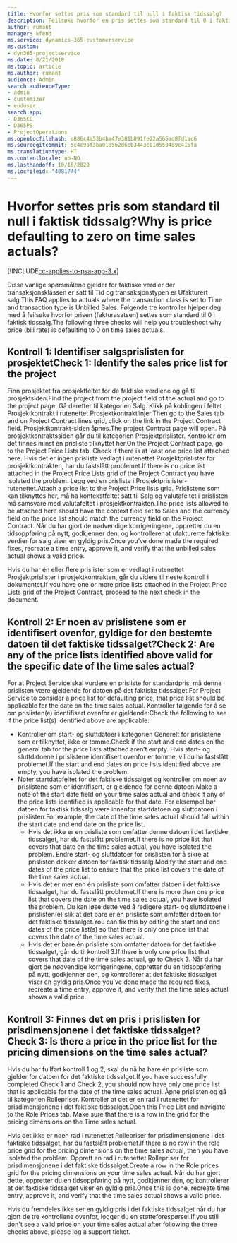 ```yaml
---
title: Hvorfor settes pris som standard til null i faktisk tidssalg?
description: Feilsøke hvorfor en pris settes som standard til 0 i faktisk tidssalg.
author: rumant
manager: kfend
ms.service: dynamics-365-customerservice
ms.custom:
- dyn365-projectservice
ms.date: 8/21/2018
ms.topic: article
ms.author: rumant
audience: Admin
search.audienceType:
- admin
- customizer
- enduser
search.app:
- D365CE
- D365PS
- ProjectOperations
ms.openlocfilehash: c886c4a53b4ba47e381b891fe22a565ad8fd1ac6
ms.sourcegitcommit: 5c4c9bf3ba018562d6cb3443c01d550489c415fa
ms.translationtype: HT
ms.contentlocale: nb-NO
ms.lasthandoff: 10/16/2020
ms.locfileid: "4081744"
---
```

# <a name="why-is-price-defaulting-to-zero-on-time-sales-actuals"></a><span data-ttu-id="36543-103">Hvorfor settes pris som standard til null i faktisk tidssalg?</span><span class="sxs-lookup"><span data-stu-id="36543-103">Why is price defaulting to zero on time sales actuals?</span></span>

[!INCLUDE[cc-applies-to-psa-app-3.x](../includes/cc-applies-to-psa-app-3x.md)]

<span data-ttu-id="36543-104">Disse vanlige spørsmålene gjelder for faktiske verdier der transaksjonsklassen er satt til Tid og transaksjonstypen er Ufakturert salg.</span><span class="sxs-lookup"><span data-stu-id="36543-104">This FAQ applies to actuals where the transaction class is set to Time and transaction type is Unbilled Sales.</span></span> <span data-ttu-id="36543-105">Følgende tre kontroller hjelper deg med å feilsøke hvorfor prisen (fakturasatsen) settes som standard til 0 i faktisk tidssalg.</span><span class="sxs-lookup"><span data-stu-id="36543-105">The following three checks will help you troubleshoot why price (bill rate) is defaulting to 0 on time sales actuals.</span></span>

## <a name="check-1-identify-the-sales-price-list-for-the-project"></a><span data-ttu-id="36543-106">Kontroll 1: Identifiser salgsprislisten for prosjektet</span><span class="sxs-lookup"><span data-stu-id="36543-106">Check 1: Identify the sales price list for the project</span></span>

<span data-ttu-id="36543-107">Finn prosjektet fra prosjektfeltet for de faktiske verdiene og gå til prosjektsiden.</span><span class="sxs-lookup"><span data-stu-id="36543-107">Find the project from the project field of the actual and go to the project page.</span></span> <span data-ttu-id="36543-108">Gå deretter til kategorien Salg. Klikk på koblingen i feltet Prosjektkontrakt i rutenettet Prosjektkontraktlinjer.</span><span class="sxs-lookup"><span data-stu-id="36543-108">Then go to the Sales tab and on Project Contract lines grid, click on the link in the Project Contract field.</span></span> <span data-ttu-id="36543-109">Prosjektkontrakt-siden åpnes.</span><span class="sxs-lookup"><span data-stu-id="36543-109">The project Contract page will open.</span></span> <span data-ttu-id="36543-110">På prosjektkontraktssiden går du til kategorien Prosjektprislister. Kontroller om det finnes minst én prisliste tilknyttet her.</span><span class="sxs-lookup"><span data-stu-id="36543-110">On the Project Contract page, go to the Project Price Lists tab. Check if there is at least one price list attached here.</span></span> <span data-ttu-id="36543-111">Hvis det er ingen prisliste vedlagt i rutenettet Prosjektprislister for prosjektkontrakten, har du fastslått problemet.</span><span class="sxs-lookup"><span data-stu-id="36543-111">If there is no price list attached in the Project Price Lists grid of the Project Contract you have isolated the problem.</span></span> <span data-ttu-id="36543-112">Legg ved en prisliste i Prosjektprislister-rutenettet.</span><span class="sxs-lookup"><span data-stu-id="36543-112">Attach a price list to the Project Price lists grid.</span></span> <span data-ttu-id="36543-113">Prislistene som kan tilknyttes her, må ha kontekstfeltet satt til Salg og valutafeltet i prislisten må samsvare med valutafeltet i prosjektkontrakten.</span><span class="sxs-lookup"><span data-stu-id="36543-113">The price lists allowed to be attached here should have the context field set to Sales and the currency field on the price list should match the currency field on the Project Contract.</span></span> <span data-ttu-id="36543-114">Når du har gjort de nødvendige korrigeringene, oppretter du en tidsoppføring på nytt, godkjenner den, og kontrollerer at ufakturerte faktiske verdier for salg viser en gyldig pris.</span><span class="sxs-lookup"><span data-stu-id="36543-114">Once you’ve done made the required fixes, recreate a time entry, approve it, and verify that the unbilled sales actual shows a valid price.</span></span> 

<span data-ttu-id="36543-115">Hvis du har én eller flere prislister som er vedlagt i rutenettet Prosjektprislister i prosjektkontrakten, går du videre til neste kontroll i dokumentet.</span><span class="sxs-lookup"><span data-stu-id="36543-115">If you have one or more price lists attached in the Project Price Lists grid of the Project Contract, proceed to the next check in the document.</span></span>

## <a name="check-2-are-any-of-the-price-lists-identified-above-valid-for-the-specific-date-of-the-time-sales-actual"></a><span data-ttu-id="36543-116">Kontroll 2: Er noen av prislistene som er identifisert ovenfor, gyldige for den bestemte datoen til det faktiske tidssalget?</span><span class="sxs-lookup"><span data-stu-id="36543-116">Check 2: Are any of the price lists identified above valid for the specific date of the time sales actual?</span></span>

<span data-ttu-id="36543-117">For at Project Service skal vurdere en prisliste for standardpris, må denne prislisten være gjeldende for datoen på det faktiske tidssalget.</span><span class="sxs-lookup"><span data-stu-id="36543-117">For Project Service to consider a price list for defaulting price, that price list should be applicable for the date on the time sales actual.</span></span> <span data-ttu-id="36543-118">Kontroller følgende for å se om prislisten(e) identifisert ovenfor er gjeldende:</span><span class="sxs-lookup"><span data-stu-id="36543-118">Check the following to see if the price list(s) identified above are applicable:</span></span>
- <span data-ttu-id="36543-119">Kontroller om start- og sluttdatoer i kategorien Generelt for prislistene som er tilknyttet, ikke er tomme.</span><span class="sxs-lookup"><span data-stu-id="36543-119">Check if the start and end dates on the general tab for the price lists attached aren’t empty.</span></span> <span data-ttu-id="36543-120">Hvis start- og sluttdatoene i prislistene identifisert ovenfor er tomme, vil du ha fastslått problemet.</span><span class="sxs-lookup"><span data-stu-id="36543-120">If the start and end dates on price lists identified above are empty, you have isolated the problem.</span></span> 
- <span data-ttu-id="36543-121">Noter startdatofeltet for det faktiske tidssalget og kontroller om noen av prislistene som er identifisert, er gjeldende for denne datoen.</span><span class="sxs-lookup"><span data-stu-id="36543-121">Make a note of the start date field on your time sales actual and check if any of the price lists identified is applicable for that date.</span></span> <span data-ttu-id="36543-122">For eksempel bør datoen for faktisk tidssalg være innenfor startdatoen og sluttdatoen i prislisten.</span><span class="sxs-lookup"><span data-stu-id="36543-122">For example, the date of the time sales actual should fall within the start date and end date on the price list.</span></span> 
    - <span data-ttu-id="36543-123">Hvis det ikke er en prisliste som omfatter denne datoen i det faktiske tidssalget, har du fastslått problemet.</span><span class="sxs-lookup"><span data-stu-id="36543-123">If there is no price list that covers that date on the time sales actual, you have isolated the problem.</span></span> <span data-ttu-id="36543-124">Endre start- og sluttdatoer for prislisten for å sikre at prislisten dekker datoen for faktisk tidssalg.</span><span class="sxs-lookup"><span data-stu-id="36543-124">Modify the start and end dates of the price list to ensure that the price list covers the date of the time sales actual.</span></span> 
    - <span data-ttu-id="36543-125">Hvis det er mer enn én prisliste som omfatter datoen i det faktiske tidssalget, har du fastslått problemet.</span><span class="sxs-lookup"><span data-stu-id="36543-125">If there is more than one price list that covers the date on the time sales actual, you have isolated the problem.</span></span> <span data-ttu-id="36543-126">Du kan løse dette ved å redigere start- og sluttdatoene i prislisten(e) slik at det bare er én prisliste som omfatter datoen for det faktiske tidssalget.</span><span class="sxs-lookup"><span data-stu-id="36543-126">You can fix this by editing the start and end dates of the price list(s) so that there is only one price list that covers the date of the time sales actual.</span></span> 
    - <span data-ttu-id="36543-127">Hvis det er bare én prisliste som omfatter datoen for det faktiske tidssalget, går du til kontroll 3.</span><span class="sxs-lookup"><span data-stu-id="36543-127">If there is only one price list that covers that date of the time sales actual, go to Check 3.</span></span>
<span data-ttu-id="36543-128">Når du har gjort de nødvendige korrigeringene, oppretter du en tidsoppføring på nytt, godkjenner den, og kontrollerer at det faktiske tidssalget viser en gyldig pris.</span><span class="sxs-lookup"><span data-stu-id="36543-128">Once you’ve done made the required fixes, recreate a time entry, approve it, and verify that the time sales actual shows a valid price.</span></span>

## <a name="check-3-is-there-a-price-in-the-price-list-for-the-pricing-dimensions-on-the-time-sales-actual"></a><span data-ttu-id="36543-129">Kontroll 3: Finnes det en pris i prislisten for prisdimensjonene i det faktiske tidssalget?</span><span class="sxs-lookup"><span data-stu-id="36543-129">Check 3: Is there a price in the price list for the pricing dimensions on the time sales actual?</span></span>

<span data-ttu-id="36543-130">Hvis du har fullført kontroll 1 og 2, skal du nå ha bare én prisliste som gjelder for datoen for det faktiske tidssalget.</span><span class="sxs-lookup"><span data-stu-id="36543-130">If you have successfully completed Check 1 and Check 2, you should now have only one price list that is applicable for the date of the time sales actual.</span></span> <span data-ttu-id="36543-131">Åpne prislisten og gå til kategorien Rollepriser. Kontroller at det er en rad i rutenettet for prisdimensjonene i det faktiske tidssalget.</span><span class="sxs-lookup"><span data-stu-id="36543-131">Open this Price List and navigate to the Role Prices tab. Make sure that there is a row in the grid for the pricing dimensions on the Time sales actual.</span></span>

<span data-ttu-id="36543-132">Hvis det ikke er noen rad i rutenettet Rollepriser for prisdimensjonene i det faktiske tidssalget, har du fastslått problemet.</span><span class="sxs-lookup"><span data-stu-id="36543-132">If there is no row in the role price grid for the pricing dimensions on the time sales actual, then you have isolated the problem.</span></span> <span data-ttu-id="36543-133">Opprett en rad i rutenettet Rollepriser for prisdimensjonene i det faktiske tidssalget.</span><span class="sxs-lookup"><span data-stu-id="36543-133">Create a row in the Role prices grid for the pricing dimensions on your time sales actual.</span></span> <span data-ttu-id="36543-134">Når du har gjort dette, oppretter du en tidsoppføring på nytt, godkjenner den, og kontrollerer at det faktiske tidssalget viser en gyldig pris.</span><span class="sxs-lookup"><span data-stu-id="36543-134">Once this is done, recreate time entry, approve it, and verify that the time sales actual shows a valid price.</span></span>

<span data-ttu-id="36543-135">Hvis du fremdeles ikke ser en gyldig pris i det faktiske tidssalget når du har gjort de tre kontrollene ovenfor, logger du en støtteforespørsel.</span><span class="sxs-lookup"><span data-stu-id="36543-135">If you still don't see a valid price on your time sales actual after following the three checks above, please log a support ticket.</span></span> 

